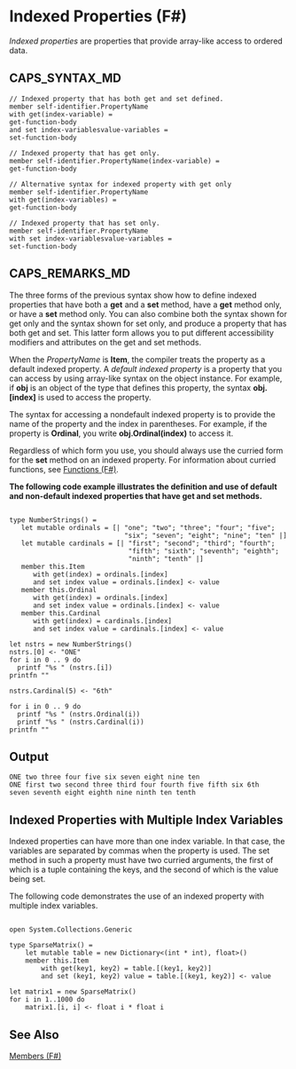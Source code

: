 # Indexed Properties (F#)

*Indexed properties* are properties that provide array-like access to ordered data.


## CAPS_SYNTAX_MD

```
// Indexed property that has both get and set defined.
member self-identifier.PropertyName
with get(index-variable) =
get-function-body
and set index-variablesvalue-variables =
set-function-body

// Indexed property that has get only.
member self-identifier.PropertyName(index-variable) =
get-function-body

// Alternative syntax for indexed property with get only
member self-identifier.PropertyName
with get(index-variables) =
get-function-body

// Indexed property that has set only.
member self-identifier.PropertyName
with set index-variablesvalue-variables = 
set-function-body
```

## CAPS_REMARKS_MD
The three forms of the previous syntax show how to define indexed properties that have both a **get** and a **set** method, have a **get** method only, or have a **set** method only. You can also combine both the syntax shown for get only and the syntax shown for set only, and produce a property that has both get and set. This latter form allows you to put different accessibility modifiers and attributes on the get and set methods.

When the *PropertyName* is **Item**, the compiler treats the property as a default indexed property. A *default indexed property* is a property that you can access by using array-like syntax on the object instance. For example, if **obj** is an object of the type that defines this property, the syntax **obj.[index]** is used to access the property.

The syntax for accessing a nondefault indexed property is to provide the name of the property and the index in parentheses. For example, if the property is **Ordinal**, you write **obj.Ordinal(index)** to access it.

Regardless of which form you use, you should always use the curried form for the **set** method on an indexed property. For information about curried functions, see [Functions &#40;F&#35;&#41;](Functions+%28F%23%29.md).

**The following code example illustrates the definition and use of default and non-default indexed properties that have get and set methods.**
```

type NumberStrings() =
   let mutable ordinals = [| "one"; "two"; "three"; "four"; "five";
                             "six"; "seven"; "eight"; "nine"; "ten" |]
   let mutable cardinals = [| "first"; "second"; "third"; "fourth";
                              "fifth"; "sixth"; "seventh"; "eighth";
                              "ninth"; "tenth" |]
   member this.Item
      with get(index) = ordinals.[index]
      and set index value = ordinals.[index] <- value
   member this.Ordinal
      with get(index) = ordinals.[index]
      and set index value = ordinals.[index] <- value
   member this.Cardinal
      with get(index) = cardinals.[index]
      and set index value = cardinals.[index] <- value
             
let nstrs = new NumberStrings()
nstrs.[0] <- "ONE"
for i in 0 .. 9 do
  printf "%s " (nstrs.[i])
printfn ""
  
nstrs.Cardinal(5) <- "6th"

for i in 0 .. 9 do
  printf "%s " (nstrs.Ordinal(i))
  printf "%s " (nstrs.Cardinal(i))
printfn ""
```

## Output

```
ONE two three four five six seven eight nine ten
ONE first two second three third four fourth five fifth six 6th
seven seventh eight eighth nine ninth ten tenth
```

## Indexed Properties with Multiple Index Variables
Indexed properties can have more than one index variable. In that case, the variables are separated by commas when the property is used. The set method in such a property must have two curried arguments, the first of which is a tuple containing the keys, and the second of which is the value being set.

The following code demonstrates the use of an indexed property with multiple index variables.

```

open System.Collections.Generic

type SparseMatrix() =
    let mutable table = new Dictionary<(int * int), float>()
    member this.Item
        with get(key1, key2) = table.[(key1, key2)]
        and set (key1, key2) value = table.[(key1, key2)] <- value

let matrix1 = new SparseMatrix()
for i in 1..1000 do
    matrix1.[i, i] <- float i * float i
```

    
## See Also
[Members &#40;F&#35;&#41;](Members+%28F%23%29.md)

